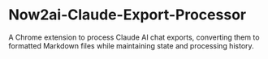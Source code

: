 # Now2ai-Claude-Export-Processor
A Chrome extension to process Claude AI chat exports, converting them to formatted Markdown files while maintaining state and processing history.
